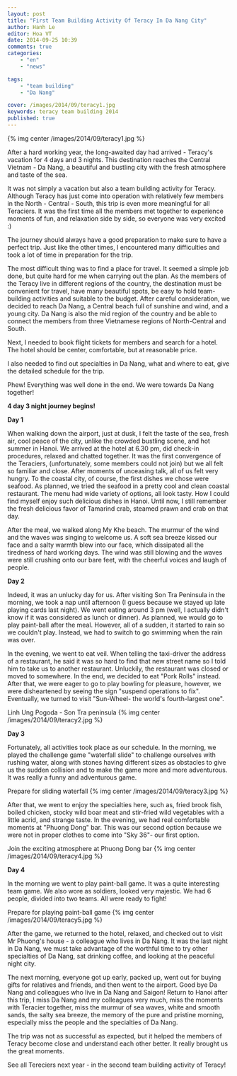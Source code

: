 ```yaml
---
layout: post
title: "First Team Building Activity Of Teracy In Da Nang City"
author: Hanh Le
editor: Hoa VT
date: 2014-09-25 10:39
comments: true
categories:
    - "en"
    - "news"

tags:
    - "team building"
    - "Da Nang"

cover: /images/2014/09/teracy1.jpg
keywords: teracy team building 2014
published: true
---
```

{% img center /images/2014/09/teracy1.jpg %}

After a hard working year, the long-awaited day had arrived - Teracy's vacation for 4 days and 3 nights.
This destination reaches the Central Vietnam - Da Nang, a beautiful and bustling city with the fresh
atmosphere and taste of the sea.

It was not simply a vacation but also a team building activity for Teracy. Although Teracy has just
come into operation with relatively few members in the North - Central - South, this trip is even
more meaningful for all Teraciers. It was the first time all the members met together to experience
moments of fun, and relaxation side by side, so everyone was very excited :)

<!-- more -->

The journey should always have a good preparation to make sure to have a perfect trip. Just like the
other times, I encountered many difficulties and took a lot of time in preparation for the trip.

The most difficult thing was to find a place for travel. It seemed a simple job done, but quite hard
for me when carrying out the plan. As the members of the Teracy live in different regions of the country,
the destination must be convenient for travel, have many beautiful spots, be easy to hold team-building
activities and suitable to the budget. After careful consideration, we decided to reach Da Nang, a
Central beach full of sunshine and wind, and a young city. Da Nang is also the mid region of the
country and be able to connect the members from three Vietnamese regions of North-Central and South.

Next, I needed to book flight tickets for members and search for a hotel. The hotel should be center,
comfortable, but at reasonable price.

I also needed to find out specialties in Da Nang, what and where to eat, give the detailed schedule
for the trip.

Phew!  Everything was well done in the end. We were towards Da Nang together!

**4 day 3 night journey begins!**

**Day 1**

When walking down the airport, just at dusk, I felt the taste of the sea, fresh air, cool
peace of the city, unlike the crowded bustling scene, and hot summer in Hanoi. We
arrived at the hotel at 6.30 pm, did check-in procedures, relaxed and chatted together.
It was the first convergence of the Teraciers, (unfortunately, some members could not join) but we all
felt so familiar and close. After moments of unceasing talk, all of us felt very hungry. To the coastal
city, of course, the first dishes we chose were seafood. As planned, we tried the seafood in a pretty
cool and clean coastal restaurant. The menu had wide variety of options, all look tasty. How I could
find myself enjoy such delicious dishes in Hanoi. Until now, I still remember the fresh delicious
favor of Tamarind crab, steamed prawn and crab on that day.

After the meal, we walked along My Khe beach. The murmur of the wind and the waves was singing to
welcome us. A soft sea breeze kissed our face and a salty warmth blew into our face, which dissipated
all the tiredness of hard working days. The wind was still blowing and the waves were still crushing
onto our bare feet, with the cheerful voices and laugh of people.

**Day 2**

Indeed, it was an unlucky day for us. After visiting Son Tra Peninsula in the morning, we took a nap
until afternoon (I guess because we stayed up late playing cards last night). We went eating around
3 pm (well, I actually didn't know if it was considered as lunch or dinner). As planned, we would go
to play paint-ball after the meal. However, all of a sudden, it started to rain so we couldn't play.
Instead, we had to switch to go swimming when the rain was over.

In the evening, we went to eat veil. When telling the taxi-driver the address of a restaurant, he
said it was so hard to find that new street name so I told him to take us to another restaurant. Unluckily,
the restaurant was closed or moved to somewhere. In the end, we decided to eat "Pork Rolls" instead.
After that, we were eager to go to play bowling for pleasure, however, we were disheartened by seeing
the sign "suspend operations to fix". Eventually, we turned to visit "Sun-Wheel- the world's
fourth-largest one".

Linh Ung Pogoda - Son Tra peninsula {% img center /images/2014/09/teracy2.jpg %}

**Day 3**

Fortunately, all activities took place as our schedule. In the morning, we played the
challenge game "waterfall slide" to challenge ourselves with rushing water, along with stones having
different sizes as obstacles to give us the sudden collision and to make the game more and more
adventurous. It was really a funny and adventurous game.

Prepare for sliding waterfall {% img center /images/2014/09/teracy3.jpg %}

After that, we went to enjoy the specialties here, such as, fried brook fish, boiled chicken, stocky
wild boar meat and stir-fried wild vegetables with a little acrid, and strange taste. In the evening,
we had real comfortable moments at "Phuong Dong" bar. This was our second option because we were not
in proper clothes to come into "Sky 36"- our first option.

Join the exciting atmosphere at Phuong Dong bar {% img center /images/2014/09/teracy4.jpg %}

**Day 4**

In the morning we went to play paint-ball game. It was a quite interesting team game. We also wore as
soldiers, looked very majestic. We had 6 people, divided into two teams. All were ready to fight!

Prepare for playing paint-ball game {% img center /images/2014/09/teracy5.jpg %}

After the game, we returned to the hotel, relaxed, and checked out to visit Mr Phuong's house - a
colleague who lives in Da Nang. It was the last night in Da Nang, we must take advantage of the worthful
time to try other specialties of Da Nang, sat drinking coffee, and looking at the peaceful night
city.

The next morning, everyone got up early, packed up, went out for buying gifts for relatives and friends,
and then went to the airport. Good bye Da Nang and colleagues who live in Da Nang and Saigon!
Return to Hanoi after this trip, I miss Da Nang and my colleagues very much, miss the moments
with Teracier together, miss the murmur of sea waves, white and smooth sands,
the salty sea breeze, the memory of the pure and pristine morning, especially miss the people and the
specialties of Da Nang.

The trip was not as successful as expected, but it helped the members of Teracy become close and
understand each other better. It really brought us the great moments.

See all Tereciers next year - in the second team building activity of Teracy!
